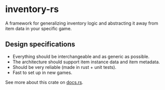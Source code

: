 # inventory-rs

A framework for generalizing inventory logic and abstracting it away from
item data in your specific game.

## Design specifications

- Everything should be interchangeable and as generic as possible.
- The architecture should support item instance data and item metadata.
- Should be very reliable (made in rust + unit tests).
- Fast to set up in new games.

See more about this crate on [docs.rs](https://docs.rs/inventory-rs/).
